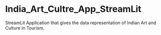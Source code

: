# India_Art_Cultre_App_StreamLit
StreamLit Application that gives the data representation of Indian Art and Culture in Tourism.
